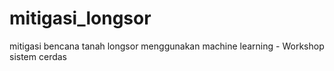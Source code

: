 # mitigasi_longsor
mitigasi bencana tanah longsor menggunakan machine learning - Workshop sistem cerdas
